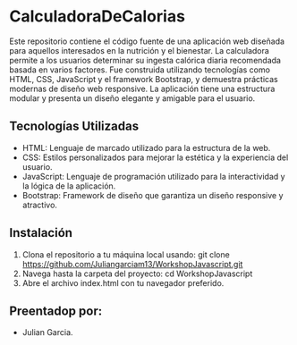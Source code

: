 # CalculadoraDeCalorias

Este repositorio contiene el código fuente de una aplicación web diseñada para aquellos interesados en la nutrición y el bienestar. La calculadora permite a los usuarios determinar su ingesta calórica diaria recomendada basada en varios factores. Fue construida utilizando tecnologías como HTML, CSS, JavaScript y el framework Bootstrap, y demuestra prácticas modernas de diseño web responsive. La aplicación tiene una estructura modular y presenta un diseño elegante y amigable para el usuario.

## Tecnologías Utilizadas

- HTML: Lenguaje de marcado utilizado para la estructura de la web.
- CSS: Estilos personalizados para mejorar la estética y la experiencia del usuario.
- JavaScript: Lenguaje de programación utilizado para la interactividad y la lógica de la aplicación.
- Bootstrap: Framework de diseño que garantiza un diseño responsive y atractivo.

## Instalación

1. Clona el repositorio a tu máquina local usando: git clone https://github.com/Juliangarciam13/WorkshopJavascript.git
2. Navega hasta la carpeta del proyecto: cd WorkshopJavascript
3. Abre el archivo index.html con tu navegador preferido.

## Preentadop por:
- Julian Garcia.